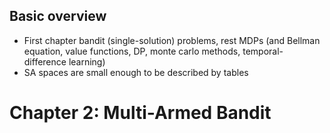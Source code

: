 ## Basic overview
* First chapter bandit (single-solution) problems, rest MDPs (and Bellman equation, value functions, DP, monte carlo methods, temporal-difference learning)
* SA spaces are small enough to be described by tables

# Chapter 2: Multi-Armed Bandit
> 

